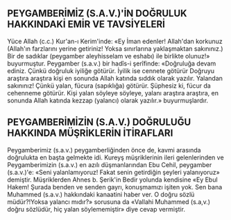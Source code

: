 ## PEYGAMBERİMİZ (S.A.V.)'İN DOĞRULUK HAKKINDAKİ EMİR VE TAVSİYELERİ

Yüce Allah (c.c.) Kur'an-ı Kerim'inde: «Ey İman edenler! Allah'dan korkunuz (Allah'ın farzlarını yerine getiriniz! Yoksa sınırlarına yaklaşmaktan sakınınız.) Bir de sadıklar (peygamber aleyhisselam ve eshabı) ile birlikte olunuz!» buyurmuştur. Peygamber (s.a.v.) bir hadîs-i şerîfinde: «Doğruluğa devam ediniz. Çünkü doğruluk iyiliğe götürür. İyilik ise cennete götürür Doğruyu araştıra araştıra kişi en sonunda Allah katında sıddık olarak yazılır. Yalandan sakınınız! Çünkü yalan, fücura (sapıklığa) götürür. Şüp­hesiz ki, fücur da cehenneme götürür. Kişi yalan söyleye söyleye, yalanı araştıra araştıra, en so­nunda Allah katında kezzap (yalancı) olarak ya­zılır.» buyurmuşlardır.

## PEYGAMBERİMİZİN (S.A.V.) DOĞRULUĞU HAKKINDA MÜŞRİKLERİN İTİRAFLARI

Peygamberimiz (s.a.v.) peygamberliğinden önce de, kavmi arasında doğrulukta en başta gelmekte idi. Kureyş müşriklerinin ileri gelenlerinden ve Peygamberimizin (s.a.v.) en azılı düşmanların­dan Ebu Cehil, peygamber (s.a.v.)'e: «Seni yalanlamıyoruz! Fakat senin getirdiğin şeyleri yalan­ıyoruz» demiştir. Müşriklerden Ahnes b. Şerik'in Bedir yolunda kendisine «Ey Ebul Hakem! Şu­rada benden ve senden gayrı, konuşmamızı işi­ten yok. Sen bana Muhammed (s.a.v.) hakkındaki kanaatini haber ver. O doğru sözlü müdür?!Yoksa yalancı mıdır?» sorusuna da «Vallahi Muhammed (s.a,v.) doğru sözlüdür, hiç yalan söylememiştir» diye cevap vermiştir.

